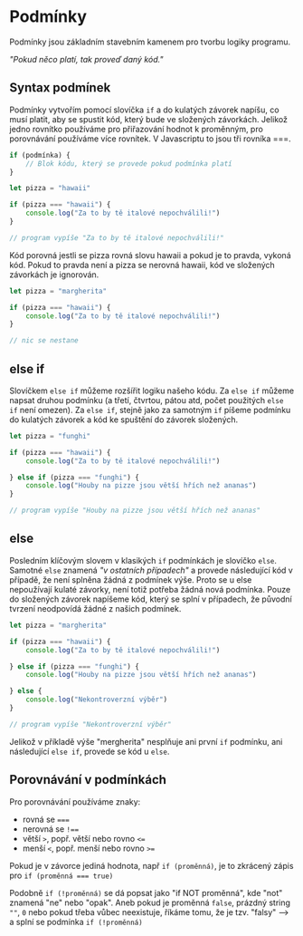 # Podmínky

Podmínky jsou základním stavebním kamenem pro tvorbu logiky programu.

*"Pokud něco platí, tak proveď daný kód."*

## Syntax podmínek

Podmínky vytvořím pomocí slovíčka `if` a do kulatých závorek napíšu, co musí platit, aby se spustit kód, který bude ve složených závorkách. Jelikož jedno rovnítko používáme pro přiřazování hodnot k proměnným, pro porovnávání používáme více rovnítek. V Javascriptu to jsou tři rovníka ===.

```js
if (podmínka) {
    // Blok kódu, který se provede pokud podmínka platí
}
```

```js
let pizza = "hawaii"

if (pizza === "hawaii") {
    console.log("Za to by tě italové nepochválili!")
}

// program vypíše "Za to by tě italové nepochválili!"
```

Kód porovná jestli se pizza rovná slovu hawaii a pokud je to pravda, vykoná kód. Pokud to pravda není a pizza se nerovná hawaii, kód ve složených závorkách je ignorován.

```js
let pizza = "margherita"

if (pizza === "hawaii") {
    console.log("Za to by tě italové nepochválili!")
}

// nic se nestane
```

## else if

Slovíčkem `else if` můžeme rozšířit logiku našeho kódu. Za `else if` můžeme napsat druhou podmínku (a třetí, čtvrtou, pátou atd, počet použitých `else if` není omezen). Za `else if`, stejně jako za samotným `if` píšeme podmínku do kulatých závorek a kód ke spuštění do závorek složených.

```js
let pizza = "funghi"

if (pizza === "hawaii") {
    console.log("Za to by tě italové nepochválili!")

} else if (pizza === "funghi") {
    console.log("Houby na pizze jsou větší hřích než ananas")
}

// program vypíše "Houby na pizze jsou větší hřích než ananas"
```

## else

Posledním klíčovým slovem v klasikých `if` podmínkách je slovíčko `else`. Samotné `else` znamená _"v ostatních případech"_ a provede následující kód v případě, že není splněna žádná z podmínek výše. Proto se u else nepoužívají kulaté závorky, není totiž potřeba žádná nová podmínka. Pouze do složených závorek napíšeme kód, který se splní v případech, že původní tvrzení neodpovídá žádné z našich podmínek.

```js
let pizza = "margherita"

if (pizza === "hawaii") {
    console.log("Za to by tě italové nepochválili!")

} else if (pizza === "funghi") {
    console.log("Houby na pizze jsou větší hřích než ananas")

} else {
    console.log("Nekontroverzní výběr")
}

// program vypíše "Nekontroverzní výběr"
```

Jelikož v příkladě výše "mergherita" nesplňuje ani první `if` podmínku, ani následující `else if`, provede se kód u `else`.

## Porovnávání v podmínkách


Pro porovnávání používáme znaky:

- rovná se `===` 
- nerovná se `!==`
- větší `>`, popř. větší nebo rovno `<=`
- menší `<`, popř. menší nebo rovno `>=`

Pokud je v závorce jediná hodnota, např `if (proměnná)`, je to zkrácený zápis pro `if (proměnná === true)`

Podobně `if (!proměnná)` se dá popsat jako "if NOT proměnná", kde "not" znamená "ne" nebo "opak". Aneb pokud je proměnná `false`, prázdný string `""`, `0` nebo pokud třeba vůbec neexistuje, říkáme tomu, že je tzv. "falsy" --> a splní se podmínka `if (!proměnná)`
